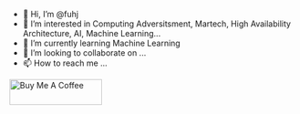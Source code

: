 - 👋 Hi, I’m @fuhj
- 👀 I’m interested in Computing Adversitsment, Martech, High Availability Architecture, AI, Machine Learning...
- 🌱 I’m currently learning Machine Learning
- 💞️ I’m looking to collaborate on ...
- 📫 How to reach me ...

[<a href="https://www.buymeacoffee.com/fuhj" target="_blank"><img src="https://cdn.buymeacoffee.com/buttons/v2/default-yellow.png" height="45px" width="162px" alt="Buy Me A Coffee"></a>](https://www.buymeacoffee.com/fuhj)

<!---
fuhj/fuhj is a ✨ special ✨ repository because its `README.md` (this file) appears on your GitHub profile.
You can click the Preview link to take a look at your changes.
--->
